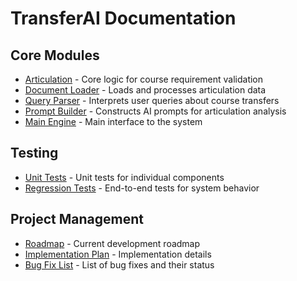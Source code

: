 # TransferAI Documentation

## Core Modules
- [Articulation](../articulation/README.md) - Core logic for course requirement validation
- [Document Loader](../document_loader.py) - Loads and processes articulation data
- [Query Parser](../query_parser.py) - Interprets user queries about course transfers
- [Prompt Builder](../prompt_builder.py) - Constructs AI prompts for articulation analysis
- [Main Engine](../main.py) - Main interface to the system

## Testing
- [Unit Tests](../tests/README.md) - Unit tests for individual components
- [Regression Tests](../regression%20tests/README.md) - End-to-end tests for system behavior

## Project Management
- [Roadmap](../regression%20tests/TransferAI%20v1.5%20Roadmap.md) - Current development roadmap
- [Implementation Plan](../regression%20tests/implementation_plan.md) - Implementation details
- [Bug Fix List](../regression%20tests/bug_fix_list.md) - List of bug fixes and their status
